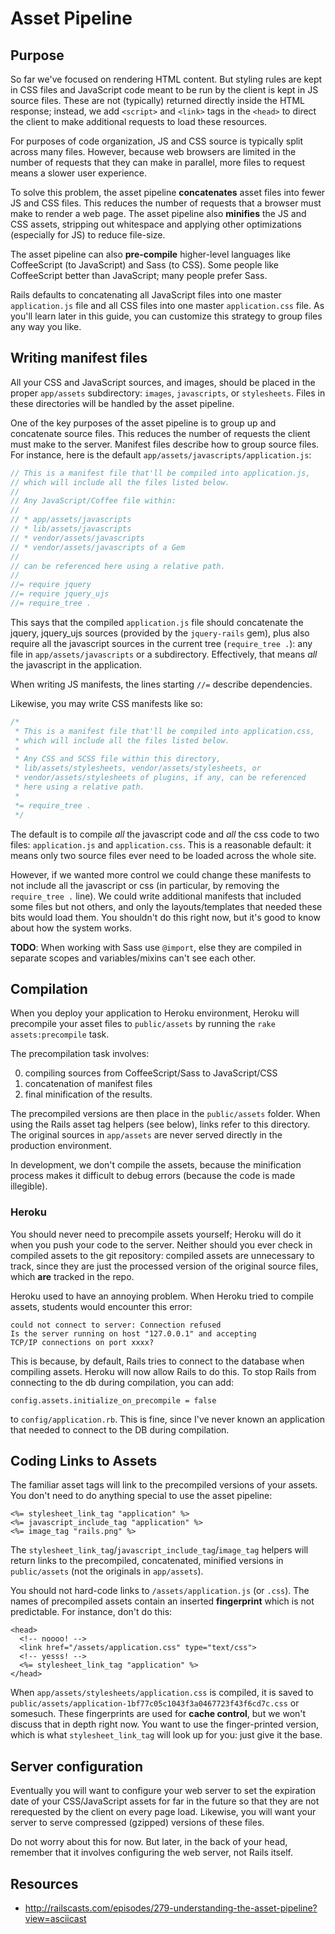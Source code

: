 # Asset Pipeline

## Purpose

So far we've focused on rendering HTML content. But styling rules are
kept in CSS files and JavaScript code meant to be run by the client is
kept in JS source files. These are not (typically) returned directly
inside the HTML response; instead, we add `<script>` and `<link>` tags
in the `<head>` to direct the client to make additional requests to
load these resources.

For purposes of code organization, JS and CSS source is typically
split across many files. However, because web browsers are limited in
the number of requests that they can make in parallel, more files to
request means a slower user experience.

To solve this problem, the asset pipeline **concatenates** asset files
into fewer JS and CSS files. This reduces the number of requests that
a browser must make to render a web page. The asset pipeline also
**minifies** the JS and CSS assets, stripping out whitespace and
applying other optimizations (especially for JS) to reduce file-size.

The asset pipeline can also **pre-compile** higher-level languages
like CoffeeScript (to JavaScript) and Sass (to CSS). Some people like
CoffeeScript better than JavaScript; many people prefer Sass.

Rails defaults to concatenating all JavaScript files into one master
`application.js` file and all CSS files into one master
`application.css` file. As you'll learn later in this guide, you can
customize this strategy to group files any way you like.

## Writing manifest files

All your CSS and JavaScript sources, and images, should be placed in
the proper `app/assets` subdirectory: `images`, `javascripts`, or
`stylesheets`. Files in these directories will be handled by the asset
pipeline.

One of the key purposes of the asset pipeline is to group up and
concatenate source files. This reduces the number of requests the
client must make to the server. Manifest files describe how to group
source files. For instance, here is the default
`app/assets/javascripts/application.js`:

```javascript
// This is a manifest file that'll be compiled into application.js,
// which will include all the files listed below.
//
// Any JavaScript/Coffee file within:
//
// * app/assets/javascripts
// * lib/assets/javascripts
// * vendor/assets/javascripts
// * vendor/assets/javascripts of a Gem
//
// can be referenced here using a relative path.
//
//= require jquery
//= require jquery_ujs
//= require_tree .
```

This says that the compiled `application.js` file should concatenate
the jquery, jquery_ujs sources (provided by the `jquery-rails` gem),
plus also require all the javascript sources in the current tree
(`require_tree .`): any file in `app/assets/javascripts` or a
subdirectory. Effectively, that means *all* the javascript in the
application.

When writing JS manifests, the lines starting `//=` describe
dependencies.

Likewise, you may write CSS manifests like so:

```css
/*
 * This is a manifest file that'll be compiled into application.css,
 * which will include all the files listed below.
 *
 * Any CSS and SCSS file within this directory,
 * lib/assets/stylesheets, vendor/assets/stylesheets, or
 * vendor/assets/stylesheets of plugins, if any, can be referenced
 * here using a relative path.
 *
 *= require_tree .
 */
```

The default is to compile *all* the javascript code and *all* the css
code to two files: `application.js` and `application.css`. This is a
reasonable default: it means only two source files ever need to be
loaded across the whole site.

However, if we wanted more control we could change these manifests to
not include all the javascript or css (in particular, by removing the
`require_tree .` line). We could write additional manifests that
included some files but not others, and only the layouts/templates
that needed these bits would load them. You shouldn't do this right
now, but it's good to know about how the system works.

**TODO**: When working with Sass use `@import`, else they are compiled
in separate scopes and variables/mixins can't see each other.

## Compilation

When you deploy your application to Heroku environment, Heroku will
precompile your asset files to `public/assets` by running the `rake
assets:precompile` task.

The precompilation task involves:

0. compiling sources from CoffeeScript/Sass to JavaScript/CSS
0. concatenation of manifest files
0. final minification of the results.

The precompiled versions are then place in the `public/assets`
folder. When using the Rails asset tag helpers (see below), links
refer to this directory. The original sources in `app/assets` are
never served directly in the production environment.

In development, we don't compile the assets, because the minification
process makes it difficult to debug errors (because the code is made
illegible).

### Heroku

You should never need to precompile assets yourself; Heroku will do it
when you push your code to the server. Neither should you ever check
in compiled assets to the git repository: compiled assets are
unnecessary to track, since they are just the processed version of the
original source files, which **are** tracked in the repo.

Heroku used to have an annoying problem. When Heroku tried to compile
assets, students would encounter this error:

```
could not connect to server: Connection refused
Is the server running on host "127.0.0.1" and accepting
TCP/IP connections on port xxxx?
```

This is because, by default, Rails tries to connect to the database
when compiling assets. Heroku will now allow Rails to do this. To stop
Rails from connecting to the db during compilation, you can add:

    config.assets.initialize_on_precompile = false

to `config/application.rb`. This is fine, since I've never known an
application that needed to connect to the DB during compilation.

## Coding Links to Assets

The familiar asset tags will link to the precompiled versions of your
assets. You don't need to do anything special to use the asset
pipeline:

```erb
<%= stylesheet_link_tag "application" %>
<%= javascript_include_tag "application" %>
<%= image_tag "rails.png" %>
```

The `stylesheet_link_tag`/`javascript_include_tag`/`image_tag` helpers
will return links to the precompiled, concatenated, minified versions
in `public/assets` (not the originals in `app/assets`).

You should not hard-code links to `/assets/application.js` (or
`.css`). The names of precompiled assets contain an inserted
**fingerprint** which is not predictable. For instance, don't do this:

```html+erb
<head>
  <!-- noooo! -->
  <link href="/assets/application.css" type="text/css">
  <!-- yesss! -->
  <%= stylesheet_link_tag "application" %>
</head>
```

When `app/assets/stylesheets/application.css` is compiled, it is saved
to `public/assets/application-1bf77c05c1043f3a0467723f43f6cd7c.css` or
somesuch. These fingerprints are used for **cache control**, but we
won't discuss that in depth right now. You want to use the
finger-printed version, which is what `stylesheet_link_tag` will look
up for you: just give it the base.

## Server configuration

Eventually you will want to configure your web server to set
the expiration date of your CSS/JavaScript assets for far in the
future so that they are not rerequested by the client on every page
load. Likewise, you will want your server to serve compressed
(gzipped) versions of these files.

Do not worry about this for now. But later, in the back of your head,
remember that it involves configuring the web server, not Rails
itself.

## Resources

* http://railscasts.com/episodes/279-understanding-the-asset-pipeline?view=asciicast

